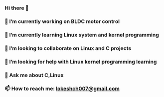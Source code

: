 ### Hi there 👋
### 🔭 I’m currently working on BLDC motor control
### 🌱 I’m currently learning Linux system and kernel programming
### 👯 I’m looking to collaborate on Linux and C projects
### 🤔 I’m looking for help with Linux kernel programming learning
### 💬 Ask me about C,Linux
### 📫 How to reach me: lokeshch007@gmail.com
<!--
**lokeshchebrolu/lokeshchebrolu** is a ✨ _special_ ✨ repository because its `README.md` (this file) appears on your GitHub profile.
-->
